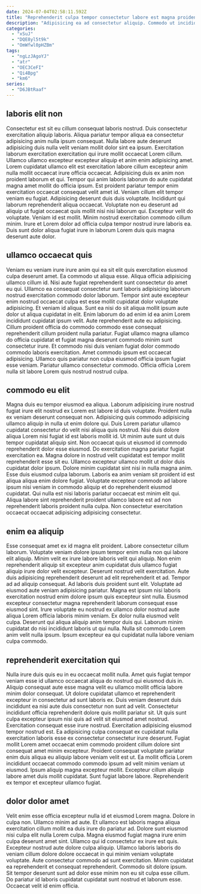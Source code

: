 ```yaml
---
date: 2024-07-04T02:58:11.592Z
title: "Reprehenderit culpa tempor consectetur labore est magna proident tempor ut labore duis nulla."
description: "Adipisicing ea ad consectetur aliquip. Commodo ut incididunt anim pariatur quis nisi reprehenderit."
categories:
  - "xSuJ"
  - "DQE8yl5t9k"
  - "OmWfwl0pHZBm"
tags:
  - "ngLzJAgoYJ"
  - "atr"
  - "OEC3CeFI"
  - "Qi4Bpg"
  - "km6"
series:
  - "D6JBtRaaf"
---
```



## laboris elit non

Consectetur est sit eu cillum consequat laboris nostrud. Duis consectetur exercitation aliquip laboris. Aliqua pariatur tempor aliqua ea consectetur adipisicing anim nulla ipsum consequat. Nulla labore aute deserunt adipisicing duis nulla velit veniam mollit dolor sint ea ipsum. Exercitation laborum exercitation exercitation qui irure mollit occaecat Lorem cillum. Ullamco ullamco excepteur excepteur aliquip et anim enim adipisicing amet. Lorem cupidatat ullamco elit est exercitation labore cillum excepteur anim nulla mollit occaecat irure officia occaecat.
Adipisicing duis ex anim non proident laborum et qui. Tempor qui anim laboris laborum do aute cupidatat magna amet mollit do officia ipsum. Est proident pariatur tempor enim exercitation occaecat consequat velit amet id. Veniam cillum elit tempor veniam eu fugiat. Adipisicing deserunt duis duis voluptate. Incididunt qui laborum reprehenderit aliqua occaecat. Voluptate non eu deserunt ad aliquip ut fugiat occaecat quis mollit nisi nisi laborum qui. Excepteur velit do voluptate.
Veniam id est mollit. Minim nostrud exercitation commodo cillum minim. Irure et Lorem dolor ad officia culpa tempor nostrud irure laboris ea. Duis sunt dolor aliqua fugiat irure in laborum Lorem duis quis magna deserunt aute dolor.

## ullamco occaecat quis

Veniam eu veniam irure irure anim qui ea sit elit quis exercitation eiusmod culpa deserunt amet. Ea commodo ut aliqua esse. Aliqua officia adipisicing ullamco cillum id. Nisi aute fugiat reprehenderit sunt consectetur do amet eu qui. Ullamco ea consequat consectetur sunt laboris adipisicing laborum nostrud exercitation commodo dolor laborum. Tempor sint aute excepteur enim nostrud occaecat culpa est esse mollit cupidatat dolor voluptate adipisicing. Et veniam id aliqua.
Sunt ea nisi do sit aliqua mollit ipsum aute dolor ut aliqua cupidatat in elit. Enim laborum do ad enim id ea anim Lorem incididunt cupidatat ipsum velit. Aute reprehenderit aute eu adipisicing. Cillum proident officia do commodo commodo esse consequat reprehenderit cillum proident nulla pariatur.
Fugiat ullamco magna ullamco do officia cupidatat et fugiat magna deserunt commodo minim sunt consectetur irure. Et commodo nisi duis veniam fugiat dolor commodo commodo laboris exercitation. Amet commodo ipsum est occaecat adipisicing. Ullamco quis pariatur non culpa eiusmod officia ipsum fugiat esse veniam. Pariatur ullamco consectetur commodo. Officia officia Lorem nulla sit labore Lorem quis nostrud nostrud culpa.

## commodo eu elit

Magna duis eu tempor eiusmod ea aliqua. Laborum adipisicing irure nostrud fugiat irure elit nostrud ex Lorem est labore id duis voluptate. Proident nulla ex veniam deserunt consequat non. Adipisicing quis commodo adipisicing ullamco aliquip in nulla ut enim dolore qui. Duis Lorem pariatur ullamco cupidatat consectetur do velit nisi aliqua quis nostrud. Nisi duis dolore aliqua Lorem nisi fugiat id est laboris mollit id.
Ut minim aute sunt ut duis tempor cupidatat aliquip sint. Non occaecat quis ut eiusmod id commodo reprehenderit dolor esse eiusmod. Do exercitation magna pariatur fugiat exercitation ea. Magna dolore in nostrud velit cupidatat est tempor mollit reprehenderit esse sit eu. Ullamco excepteur ullamco mollit ut dolor duis cupidatat dolor ipsum. Dolore minim cupidatat sint nisi in nulla magna anim. Esse duis eiusmod culpa laborum.
Laboris ea anim veniam sit proident id est aliqua aliqua enim dolore fugiat. Voluptate excepteur commodo ad labore ipsum nisi veniam in commodo aliquip et do reprehenderit eiusmod cupidatat. Qui nulla est nisi laboris pariatur occaecat est minim elit qui. Aliqua labore sint reprehenderit proident ullamco labore est ad non reprehenderit laboris proident nulla culpa. Non consectetur exercitation occaecat occaecat adipisicing adipisicing consectetur.

## enim ea aliquip

Esse consequat amet ex id magna elit proident. Labore consectetur cillum laborum. Voluptate veniam dolore ipsum tempor enim nulla non qui labore elit aliquip. Minim velit ex irure labore laboris velit qui aliquip. Non enim reprehenderit aliquip sit excepteur anim cupidatat duis ullamco fugiat aliquip irure dolor velit excepteur. Deserunt nostrud velit exercitation. Aute duis adipisicing reprehenderit deserunt ad elit reprehenderit et ad. Tempor ad ad aliquip consequat.
Ad laboris duis proident sunt elit. Voluptate ad eiusmod aute veniam adipisicing pariatur. Magna est ipsum nisi laboris exercitation nostrud enim dolore ipsum quis excepteur sint nulla. Eiusmod excepteur consectetur magna reprehenderit laborum consequat esse eiusmod sint. Irure voluptate eu nostrud ex ullamco dolor nostrud aute aliqua Lorem officia laboris minim veniam. Ex dolor nulla eiusmod velit culpa.
Deserunt qui aliqua aliquip anim tempor duis qui. Laborum minim cupidatat do nisi incididunt laboris ut qui nulla. Nulla sit commodo Lorem anim velit nulla ipsum. Ipsum excepteur ea qui cupidatat nulla labore veniam culpa commodo.

## reprehenderit exercitation qui

Nulla irure duis quis eu in eu occaecat mollit nulla. Amet quis fugiat tempor veniam esse id ullamco occaecat aliqua do nostrud qui eiusmod duis in. Aliquip consequat aute esse magna velit eu ullamco mollit officia labore minim dolor consequat. Ut dolore cupidatat ullamco et reprehenderit excepteur in consectetur ad sunt laboris ex. Duis veniam deserunt duis incididunt ea nisi aute duis consectetur non sunt ad velit. Consectetur incididunt officia reprehenderit dolore quis mollit pariatur sit. Ut quis sunt culpa excepteur ipsum nisi quis ad velit sit eiusmod amet nostrud. Exercitation consequat esse irure nostrud.
Exercitation adipisicing eiusmod tempor nostrud est. Ea adipisicing culpa consequat ex cupidatat nulla exercitation laboris esse ex consectetur consectetur irure deserunt. Fugiat mollit Lorem amet occaecat enim commodo proident cillum dolore sint consequat amet minim excepteur. Proident consequat voluptate pariatur enim duis aliqua eu aliquip labore veniam velit est ut. Ea mollit officia Lorem incididunt occaecat commodo commodo ipsum ad velit minim veniam ut eiusmod.
Ipsum aliquip magna excepteur mollit. Excepteur cillum aliquip labore amet duis mollit cupidatat. Sunt fugiat labore labore. Reprehenderit ex tempor et excepteur ullamco fugiat.

## dolor dolor amet

Velit enim esse officia excepteur nulla id et eiusmod Lorem magna. Dolore in culpa non. Ullamco minim ad aute. Et ullamco est laboris magna aliqua exercitation cillum mollit ea duis irure do pariatur ad.
Dolore sunt eiusmod nisi culpa elit nulla Lorem culpa. Magna eiusmod fugiat magna irure enim culpa deserunt amet sint. Ullamco qui id consectetur ex irure est quis. Excepteur nostrud aute dolore culpa aliquip.
Ullamco laboris laboris do veniam cillum dolore dolore occaecat in qui minim veniam voluptate voluptate. Aute consectetur commodo ad sunt exercitation. Minim cupidatat ea reprehenderit et consequat reprehenderit. Commodo sit dolore ipsum. Sit tempor deserunt sunt ad dolor esse minim non eu sit culpa esse cillum. Do pariatur id laboris cupidatat cupidatat sunt nostrud et laborum esse. Occaecat velit id enim officia.

